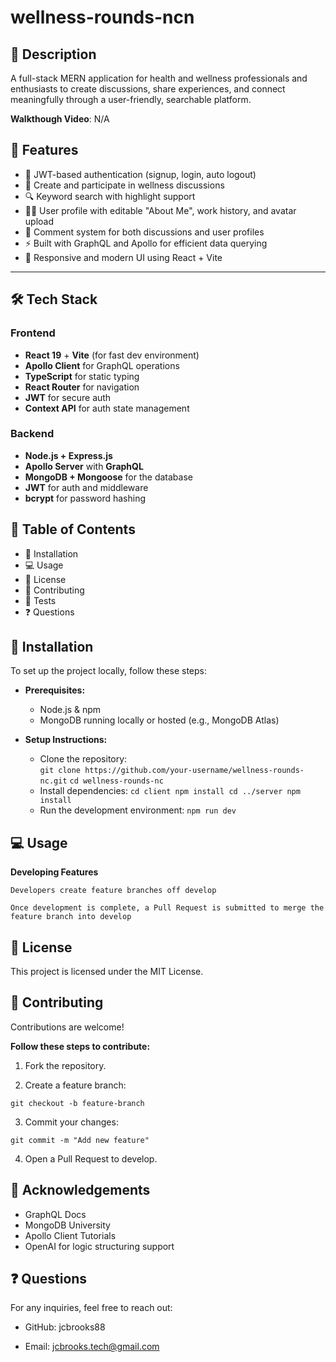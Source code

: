 # wellness-rounds-ncn

## 📌 Description

A full-stack MERN application for health and wellness professionals and enthusiasts to create discussions, share experiences, and connect meaningfully through a user-friendly, searchable platform.

**Walkthough Video**: N/A

## 🚀 Features

- 🔐 JWT-based authentication (signup, login, auto logout)
- 🧾 Create and participate in wellness discussions
- 🔍 Keyword search with highlight support
- 🧍‍♂️ User profile with editable "About Me", work history, and avatar upload
- 💬 Comment system for both discussions and user profiles
- ⚡ Built with GraphQL and Apollo for efficient data querying
- 🎨 Responsive and modern UI using React + Vite

---

## 🛠 Tech Stack

### Frontend
- **React 19** + **Vite** (for fast dev environment)
- **Apollo Client** for GraphQL operations
- **TypeScript** for static typing
- **React Router** for navigation
- **JWT** for secure auth
- **Context API** for auth state management

### Backend
- **Node.js + Express.js**
- **Apollo Server** with **GraphQL**
- **MongoDB + Mongoose** for the database
- **JWT** for auth and middleware
- **bcrypt** for password hashing

## 📖 Table of Contents

* 🚀 Installation
* 💻 Usage
* 📜 License
* 🤝 Contributing
* 🧪 Tests
* ❓ Questions

## 🚀 Installation

To set up the project locally, follow these steps:

* **Prerequisites:**
    * Node.js & npm
    * MongoDB running locally or hosted (e.g., MongoDB Atlas)

* **Setup Instructions:** 
    * Clone the repository:     
        `git clone https://github.com/your-username/wellness-rounds-nc.git`
        `cd wellness-rounds-nc`
    * Install dependencies:
        `cd client
        npm install
        cd ../server
        npm install`
    * Run the development environment: 
        `npm run dev`

## 💻 Usage

**Developing Features**

    Developers create feature branches off develop

    Once development is complete, a Pull Request is submitted to merge the feature branch into develop


## 📜 License

This project is licensed under the MIT License.

## 🤝 Contributing

Contributions are welcome! 

**Follow these steps to contribute:**

1. Fork the repository.

2. Create a feature branch:

`git checkout -b feature-branch`

3. Commit your changes:

`git commit -m "Add new feature"`

4. Open a Pull Request to develop.

## 🙌 Acknowledgements
* GraphQL Docs
* MongoDB University
* Apollo Client Tutorials
* OpenAI for logic structuring support


## ❓ Questions

For any inquiries, feel free to reach out:

* GitHub: jcbrooks88

* Email: jcbrooks.tech@gmail.com